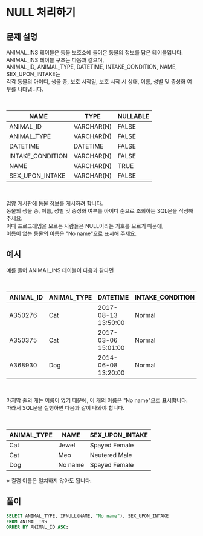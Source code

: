 # NULL 처리하기
## 문제 설명
ANIMAL_INS 테이블은 동물 보호소에 들어온 동물의 정보를 담은 테이블입니다.</br>
ANIMAL_INS 테이블 구조는 다음과 같으며,</br>
ANIMAL_ID, ANIMAL_TYPE, DATETIME, INTAKE_CONDITION, NAME, SEX_UPON_INTAKE는</br>
각각 동물의 아이디, 생물 종, 보호 시작일, 보호 시작 시 상태, 이름, 성별 및 중성화 여부를 나타냅니다.

</br>

|NAME|	TYPE|	NULLABLE|
|---|---|---|
|ANIMAL_ID|	VARCHAR(N)|	FALSE|
|ANIMAL_TYPE|	VARCHAR(N)|	FALSE|
|DATETIME|	DATETIME|	FALSE|
|INTAKE_CONDITION|	VARCHAR(N)|	FALSE|
|NAME|	VARCHAR(N)|	TRUE|
|SEX_UPON_INTAKE|	VARCHAR(N)|	FALSE|

</br>

입양 게시판에 동물 정보를 게시하려 합니다.</br>
동물의 생물 종, 이름, 성별 및 중성화 여부를 아이디 순으로 조회하는 SQL문을 작성해주세요.</br>
이때 프로그래밍을 모르는 사람들은 NULL이라는 기호를 모르기 때문에,</br>
이름이 없는 동물의 이름은 "No name"으로 표시해 주세요.

## 예시
예를 들어 ANIMAL_INS 테이블이 다음과 같다면

</br>

|ANIMAL_ID|	ANIMAL_TYPE|	DATETIME|	INTAKE_CONDITION|	NAME|	SEX_UPON_INTAKE|
|---|---|---|---|---|---|
|A350276|	Cat|	2017-08-13 13:50:00|	Normal|	Jewel|	Spayed Female|
|A350375|	Cat|	2017-03-06 15:01:00|	Normal|	Meo|	Neutered Male|
|A368930|	Dog|	2014-06-08 13:20:00|	Normal|	NULL|	Spayed Female|

</br>

마지막 줄의 개는 이름이 없기 때문에, 이 개의 이름은 "No name"으로 표시합니다. </br>
따라서 SQL문을 실행하면 다음과 같이 나와야 합니다.

</br>

|ANIMAL_TYPE|	NAME| 	SEX_UPON_INTAKE |
|---|---|------------------|
|Cat|	Jewel| 	Spayed Female   |
|Cat|	Meo| 	Neutered Male   |
|Dog|	No name| 	Spayed Female   |

※ 컬럼 이름은 일치하지 않아도 됩니다.

## 풀이

```sql
SELECT ANIMAL_TYPE, IFNULL(NAME, "No name"), SEX_UPON_INTAKE
FROM ANIMAL_INS
ORDER BY ANIMAL_ID ASC;
```